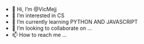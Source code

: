 - 👋 Hi, I’m @VicMejj
- 👀 I’m interested in CS
- 🌱 I’m currently learning PYTHON AND JAVASCRIPT
- 💞️ I’m looking to collaborate on ...
- 📫 How to reach me ...

<!---
VicMejj/VicMejj is a ✨ special ✨ repository because its `README.md` (this file) appears on your GitHub profile.
You can click the Preview link to take a look at your changes.
--->
